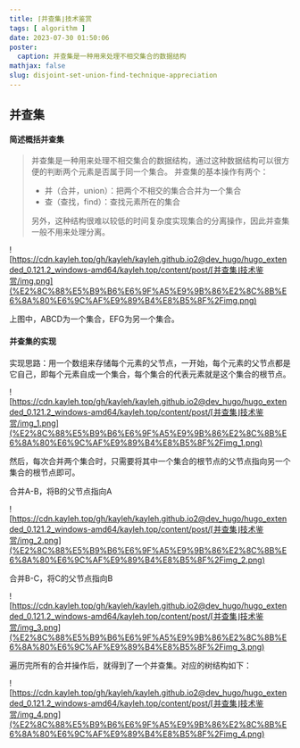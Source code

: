 ```yaml
---
title: ⌈并查集⌋技术鉴赏
tags: [ algorithm ]
date: 2023-07-30 01:50:06
poster:
  caption: 并查集是一种用来处理不相交集合的数据结构
mathjax: false
slug: disjoint-set-union-find-technique-appreciation
---
```


## 并查集

#### 简述概括并查集

> 并查集是一种用来处理不相交集合的数据结构，通过这种数据结构可以很方便的判断两个元素是否属于同一个集合。
> 并查集的基本操作有两个：
> - 并（合并，union）：把两个不相交的集合合并为一个集合
> - 查（查找，find）：查找元素所在的集合
>
> 另外，这种结构很难以较低的时间复杂度实现集合的分离操作，因此并查集一般不用来处理分离。

![https://cdn.kayleh.top/gh/kayleh/kayleh.github.io2@dev_hugo/hugo_extended_0.121.2_windows-amd64/kayleh.top/content/post/⌈并查集⌋技术鉴赏/img.png](%E2%8C%88%E5%B9%B6%E6%9F%A5%E9%9B%86%E2%8C%8B%E6%8A%80%E6%9C%AF%E9%89%B4%E8%B5%8F%2Fimg.png)

上图中，ABCD为一个集合，EFG为另一个集合。

#### 并查集的实现

实现思路：用一个数组来存储每个元素的父节点，一开始，每个元素的父节点都是它自己，即每个元素自成一个集合，每个集合的代表元素就是这个集合的根节点。

![https://cdn.kayleh.top/gh/kayleh/kayleh.github.io2@dev_hugo/hugo_extended_0.121.2_windows-amd64/kayleh.top/content/post/⌈并查集⌋技术鉴赏/img_1.png](%E2%8C%88%E5%B9%B6%E6%9F%A5%E9%9B%86%E2%8C%8B%E6%8A%80%E6%9C%AF%E9%89%B4%E8%B5%8F%2Fimg_1.png)

然后，每次合并两个集合时，只需要将其中一个集合的根节点的父节点指向另一个集合的根节点即可。

合并A-B，将B的父节点指向A

![https://cdn.kayleh.top/gh/kayleh/kayleh.github.io2@dev_hugo/hugo_extended_0.121.2_windows-amd64/kayleh.top/content/post/⌈并查集⌋技术鉴赏/img_2.png](%E2%8C%88%E5%B9%B6%E6%9F%A5%E9%9B%86%E2%8C%8B%E6%8A%80%E6%9C%AF%E9%89%B4%E8%B5%8F%2Fimg_2.png)

合并B-C，将C的父节点指向B

![https://cdn.kayleh.top/gh/kayleh/kayleh.github.io2@dev_hugo/hugo_extended_0.121.2_windows-amd64/kayleh.top/content/post/⌈并查集⌋技术鉴赏/img_3.png](%E2%8C%88%E5%B9%B6%E6%9F%A5%E9%9B%86%E2%8C%8B%E6%8A%80%E6%9C%AF%E9%89%B4%E8%B5%8F%2Fimg_3.png)

遍历完所有的合并操作后，就得到了一个并查集。对应的树结构如下：

![https://cdn.kayleh.top/gh/kayleh/kayleh.github.io2@dev_hugo/hugo_extended_0.121.2_windows-amd64/kayleh.top/content/post/⌈并查集⌋技术鉴赏/img_4.png](%E2%8C%88%E5%B9%B6%E6%9F%A5%E9%9B%86%E2%8C%8B%E6%8A%80%E6%9C%AF%E9%89%B4%E8%B5%8F%2Fimg_4.png)